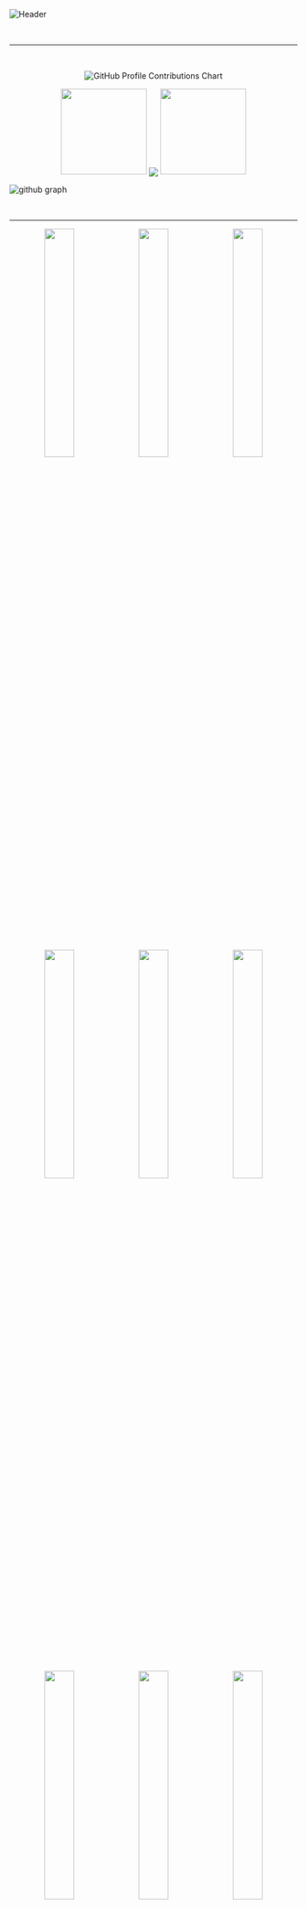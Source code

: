 <!-- GitHub Profile -->

<!-- [![BenjaminGrayDev Nuxter profile](https://nuxters.nuxt.com/card/BenjaminGrayDev/og.png)](https://nuxters.nuxt.com/BenjaminGrayDev) -->


![Header](./profileHeader.png)


</br>

________________________________________________________

</br>

<p align="center">
  <picture>
    <source media="(prefers-color-scheme: dark)" srcset="https://raw.githubusercontent.com/BenjaminGrayDev/BenjaminGrayDev/output-3d-contrib/night_southern.svg">
    <source media="(prefers-color-scheme: light)" srcset="https://raw.githubusercontent.com/BenjaminGrayDev/BenjaminGrayDev/output-3d-contrib/day_southern.svg">
    <img alt="GitHub Profile Contributions Chart" src="https://raw.githubusercontent.com/BenjaminGrayDev/BenjaminGrayDev/output-3d-contrib/day_southern.svg">
  </picture>
</p>


<p align="center">
  <img height="150" width="150" src="./images/WEBP/left.webp"/>
  <img align="center" src="https://github-readme-streak-stats.herokuapp.com/?user=BenjaminGrayDev&theme=solarized-light&hide_border=true"/>
  <img height="150" width="150" src="./images/WEBP/right.webp"/>
</p>

![github graph](https://github-readme-activity-graph.vercel.app/graph?username=BenjaminGrayDev&theme=tokyonight-light&hide_border=true&area=true)


</br>

________________________________________________________


<p align="center">
<a href="https://tally.so/r/3lldZB" target="_blank"><img width="32%" src="./images/banners/1.png"></a>
<a href="https://tally.so/r/3lldZB" target="_blank"><img width="32%" src="./images/banners/2.png"></a>
<a href="https://tally.so/r/3j9Qza" target="_blank"><img width="32%" src="./images/banners/3.png"></a>
</p>
<p align="center">
<a href="https://tally.so/r/3j9Qza" target="_blank"><img width="32%" src="./images/banners/4.png"></a>
<a href="https://tally.so/r/3j9Qza" target="_blank"><img width="32%" src="./images/banners/5.png"></a>
<a href="https://tally.so/r/3j9Qza" target="_blank"><img width="32%" src="./images/banners/6.png"></a>
</p>
<p align="center">
<a href="https://tally.so/r/3j9Qza" target="_blank"><img width="32%" src="./images/banners/7.png"></a>
<a href="https://tally.so/r/3j9Qza" target="_blank"><img width="32%" src="./images/banners/8.png"></a>
<a href="https://tally.so/r/3j9Qza" target="_blank"><img width="32%" src="./images/banners/9.png"></a>
</p>


<table align="center">
  <tr>
    <td>
      <img src="https://github-readme-stats.vercel.app/api?username=BenjaminGrayDev&show_icons=true&count_private=true&include_all_commits=true&title_color=2D88FF&text_color=4A5568&icon_color=00A676&bg_color=FFFFFF&border_radius=21" />
    </td>
    <td>
      <a href="https://github.com/BenjaminGrayDev/SEO-Backlink_mentoring/commits">
        <img src="https://images.repography.com/60549623/BenjaminGrayDev/SEO-Backlink_mentoring/recent-activity/l8BiIOO9WTV6gMGoj6pVii40gxwLankfoH8aTKzlcDk/ryzbBkQ-HxnMlXwFtWDc1hf_ULhTkBZ7fGx5hochFI0_map.svg" />
      </a>
    </td>
  </tr>
</table>


<p align="center">
  <img src="https://github-profile-trophy.vercel.app/?username=BenjaminGrayDev&theme=flat&margin-w=18&margin-h=18&column=4&border_radius=15" />
</p>


<p align="center">
  <img align="center" width="400px" height="400px" src="https://wakatime.com/share/@BenjaminGrayDev/2be1608b-10ea-42dd-b1f5-80ed001062b1.svg"/>
  <img align="center" height="400px" width="400px" src="https://wakatime.com/share/@BenjaminGrayDev/c7e94976-73a4-4959-a081-4ca2e1126556.svg" />
</p>

</br>

________________________________________________________

</br>


<p align="center">
## Thanks for visiting
</p>


<p align="center"> 
<img src="https://profile-counter.glitch.me/BenjaminGrayDev/count.svg">

<p align="center">
  Counting of visitors to this page in this section started from April 1, 2025
</p>

<p align="center">
  <a href="https://info.flagcounter.com/KBKi"><img src="https://s01.flagcounter.com/map/KBKi/size_l/txt_DB2B0F/border_2200CC/pageviews_0/viewers_I+am+a+Full+Stack+Developer./flags_0/" alt="Flag Counter" border="0"></a>
</p>


<div align="center" style="margin: 20px 0;">
  <h1 style="font-size: 1.8rem; color: #2D88FF; margin-bottom: 10px;"><strong>My Skills</strong></h1>


   <h2>Programming Language</h2>
  <img src="https://img.shields.io/badge/JavaScript-%23323330.svg?style=flat-square&logo=javascript&logoColor=%23F7DF1E" alt="JavaScript" style="margin: 5px; height: 30px;">
  <img src="https://img.shields.io/badge/TypeScript-3178C6.svg?style=flat-square&logo=typescript&logoColor=FFFFFF" alt="TypeScript" style="margin: 5px; height: 30px;">
  <img src="https://img.shields.io/badge/Python-%233462A6.svg?style=flat-square&logo=Python&logoColor=white" alt="Python" style="margin: 5px; height: 30px;">
  <img src="https://img.shields.io/badge/Java-%23CC342D.svg?style=flat-square&logo=openjdk&logoColor=white" alt="Java" style="margin: 5px; height: 30px;">
  <img src="https://img.shields.io/badge/C-%234285F4.svg?style=flat-square&logo=c&logoColor=white" alt="C" style="margin: 5px; height: 30px;">
  <img src="https://img.shields.io/badge/Rust-%23DEA584.svg?style=flat-square&logo=rust&logoColor=white" alt="Rust" style="margin: 5px; height: 30px;">
  <img src="https://img.shields.io/badge/Solidity-%232E2E2E.svg?style=flat-square&logo=solidity&logoColor=white" alt="Solidity" style="margin: 5px; height: 30px;">

  </br></br>
  <h2>Backend</h2>
  <img src="https://img.shields.io/badge/Node.js-%23339933.svg?style=flat-square&logo=node.js&logoColor=white" alt="Node.js" style="margin: 5px; height: 30px;">
  <img src="https://img.shields.io/badge/Express.js-%23000000.svg?style=flat-square&logo=express&logoColor=white" alt="Express.js" style="margin: 5px; height: 30px;">
  <img src="https://img.shields.io/badge/PayloadCMS-%23FF4500.svg?style=flat-square&logo=payloadcms&logoColor=white" alt="PayloadCMS" style="margin: 5px; height: 30px;">
  <img src="https://img.shields.io/badge/Wordpress-%2321759B.svg?style=flat-square&logo=wordpress&logoColor=white" alt="Wordpress" style="margin: 5px; height: 30px;">
  <img src="https://img.shields.io/badge/PHP-%23777BB4.svg?style=flat-square&logo=php&logoColor=white" alt="PHP" style="margin: 5px; height: 30px;">
  <img src="https://img.shields.io/badge/Laravel-%23FF2D20.svg?style=flat-square&logo=laravel&logoColor=white" alt="Laravel" style="margin: 5px; height: 30px;">
  <img src="https://img.shields.io/badge/Django-%23092E20.svg?style=flat-square&logo=django&logoColor=white" alt="Django" style="margin: 5px; height: 30px;">
  <img src="https://img.shields.io/badge/Flask-%23000000.svg?style=flat-square&logo=flask&logoColor=white" alt="Flask" style="margin: 5px; height: 30px;">
  <img src="https://img.shields.io/badge/JavaSpring-%236DB33F.svg?style=flat-square&logo=spring&logoColor=white" alt="JavaSpring" style="margin: 5px; height: 30px;">

  </br></br>
  <h2 align="center">Frontend</h2>
  <img src="https://img.shields.io/badge/React.js-%2361DAFB.svg?style=flat-square&logo=react&logoColor=%2320232A" alt="React.js" style="margin: 5px; height: 30px;">
  <img src="https://img.shields.io/badge/Next.js-%23000000.svg?style=flat-square&logo=next.js&logoColor=white" alt="Next.js" style="margin: 5px; height: 30px;">
  <img src="https://img.shields.io/badge/Vue.js-%2335495E.svg?style=flat-square&logo=vue.js&logoColor=%234FC08D" alt="Vue.js" style="margin: 5px; height: 30px;">
  <img src="https://img.shields.io/badge/Nuxt.js-%2335495E.svg?style=flat-square&logo=nuxt&logoColor=%234FC08D" alt="Nuxt.js" style="margin: 5px; height: 30px;">
  <img src="https://img.shields.io/badge/Angular.js-%23DD0031.svg?style=flat-square&logo=angular&logoColor=white" alt="Angular.js" style="margin: 5px; height: 30px;">
  <img src="https://img.shields.io/badge/TailwindCSS-%23006AFF.svg?style=flat-square&logo=tailwindcss&logoColor=white" alt="TailwindCSS" style="margin: 5px; height: 30px;">
  <img src="https://img.shields.io/badge/ShadCN-%23000000.svg?style=flat-square&logo=shadcn&logoColor=white" alt="ShadCN" style="margin: 5px; height: 30px;">
  <img src="https://img.shields.io/badge/Bootstrap-%23563D7C.svg?style=flat-square&logo=bootstrap&logoColor=white" alt="Bootstrap" style="margin: 5px; height: 30px;">

  </br></br>
  <h2>Mobile Development</h2>
  <img src="https://img.shields.io/badge/Android-%2333DE81.svg?style=flat-square&logo=android&logoColor=white" alt="Android" style="margin: 5px; height: 30px;">
  <img src="https://img.shields.io/badge/Kotlin-%230095D5.svg?style=flat-square&logo=kotlin&logoColor=white" alt="Kotlin" style="margin: 5px; height: 30px;">
  <img src="https://img.shields.io/badge/ios-%23000000.svg?style=flat-square&logo=apple&logoColor=white" alt="ios" style="margin: 5px; height: 30px;">
  <img src="https://img.shields.io/badge/Swift-%23FA7343.svg?style=flat-square&logo=swift&logoColor=white" alt="Swift" style="margin: 5px; height: 30px;">
  <img src="https://img.shields.io/badge/Flutter-%2302569B.svg?style=flat-square&logo=flutter&logoColor=white" alt="Flutter" style="margin: 5px; height: 30px;">
  <img src="https://img.shields.io/badge/React%20Native-%2361DAFB.svg?style=flat-square&logo=react&logoColor=%2320232A" alt="React Native" style="margin: 5px; height: 30px;">
  <img src="https://img.shields.io/badge/KMP-%23685DDE.svg?style=flat-square&logo=kotlin&logoColor=white" alt="KMP" style="margin: 5px; height: 30px;">

  </br></br>
  <h2>Geographic Information System(GIS)</h2>
  <img src="https://img.shields.io/badge/ArcGIS-%23FF9A00.svg?style=flat-square&logo=arcgis&logoColor=white" alt="ArcGIS" style="margin: 5px; height: 30px;">
  <img src="https://img.shields.io/badge/QGIS-%2364A10E.svg?style=flat-square&logo=qgis&logoColor=white" alt="QGIS" style="margin: 5px; height: 30px;">
  <img src="https://img.shields.io/badge/Mapbox-%23495CFF.svg?style=flat-square&logo=mapbox&logoColor=white" alt="Mapbox" style="margin: 5px; height: 30px;">
  <img src="https://img.shields.io/badge/Cesium-%2338A1DB.svg?style=flat-square&logo=cesium&logoColor=white" alt="Cesium" style="margin: 5px; height: 30px;">
  <img src="https://img.shields.io/badge/PostGIS-%23361A52.svg?style=flat-square&logo=postgresql&logoColor=white" alt="PostGIS" style="margin: 5px; height: 30px;">
  <img src="https://img.shields.io/badge/Geoserver-%23213A43.svg?style=flat-square&logo=geoserver&logoColor=white" alt="Geoserver" style="margin: 5px; height: 30px;">
  <img src="https://img.shields.io/badge/OpenLayers-%230099CC.svg?style=flat-square&logo=openlayers&logoColor=white" alt="OpenLayers" style="margin: 5px; height: 30px;">
  <img src="https://img.shields.io/badge/AutoCAD-%23FF0000.svg?style=flat-square&logo=autodesk&logoColor=white" alt="AutoCAD" style="margin: 5px; height: 30px;">
  <img src="https://img.shields.io/badge/Portree-%2300567F.svg?style=flat-square&logo=esri&logoColor=white" alt="Portree" style="margin: 5px; height: 30px;">
  <img src="https://img.shields.io/badge/LASTools-%2300AA00.svg?style=flat-square&logo=openlayers&logoColor=white" alt="LASTools" style="margin: 5px; height: 30px;">
  <img src="https://img.shields.io/badge/ERDAS-%23E34234.svg?style=flat-square&logo=erdas&logoColor=white" alt="ERDAS" style="margin: 5px; height: 30px;">
  <img src="https://img.shields.io/badge/ENVI-%23004A93.svg?style=flat-square&logo=envi&logoColor=white" alt="ENVI" style="margin: 5px; height: 30px;">
  <img src="https://img.shields.io/badge/ArcGIS%20SDK-%233AACE2.svg?style=flat-square&logo=arcgis&logoColor=white" alt="ArcGIS SDK" style="margin: 5px; height: 30px;">
  <img src="https://img.shields.io/badge/Mapbox%20SDK-%23495CFF.svg?style=flat-square&logo=mapbox&logoColor=white" alt="Mapbox SDK" style="margin: 5px; height: 30px;">
  <img src="https://img.shields.io/badge/ESRI%20City%20Engine-%233870A5.svg?style=flat-square&logo=esri&logoColor=white" alt="ESRI City Engine" style="margin: 5px; height: 30px;">
  <img src="https://img.shields.io/badge/ArcMap-%230F8A70.svg?style=flat-square&logo=arcgis&logoColor=white" alt="ArcMap" style="margin: 5px; height: 30px;">
  <img src="https://img.shields.io/badge/ArcGIS%20online-%23339933.svg?style=flat-square&logo=arcgis&logoColor=white" alt="ArcGIS online" style="margin: 5px; height: 30px;">

  </br></br>
  <h2>Database Management</h2>
  <img src="https://img.shields.io/badge/MySQL-%234479A1.svg?style=flat-square&logo=mysql&logoColor=white" alt="MySQL" style="margin: 5px; height: 30px;">
  <img src="https://img.shields.io/badge/PostgreSQL-%234895BF.svg?style=flat-square&logo=postgresql&logoColor=white" alt="PostgreSQL" style="margin: 5px; height: 30px;">
  <img src="https://img.shields.io/badge/MongoDB-%2347A248.svg?style=flat-square&logo=mongodb&logoColor=white" alt="MongoDB" style="margin: 5px; height: 30px;">
  <img src="https://img.shields.io/badge/SQLite-%2307405E.svg?style=flat-square&logo=sqlite&logoColor=white" alt="SQLite" style="margin: 5px; height: 30px;">
  <img src="https://img.shields.io/badge/SpatialLite-%234285F4.svg?style=flat-square&logo=spatialite&logoColor=white" alt="SpatialLite" style="margin: 5px; height: 30px;">
  <img src="https://img.shields.io/badge/Firebase-%23FFCA28.svg?style=flat-square&logo=firebase&logoColor=white" alt="Firebase" style="margin: 5px; height: 30px;">
  <img src="https://img.shields.io/badge/Elasticsearch-%23005571.svg?style=flat-square&logo=elasticsearch&logoColor=white" alt="Elasticsearch" style="margin: 5px; height: 30px;">
</div>
</br>


________________________________________________________


</br>
<p align="center">
  <img src='https://raw.githubusercontent.com/ShahriarShafin/ShahriarShafin/main/Assets/handshake.gif' width="100px" style="vertical-align: middle;" />
  Connect With Me
  <img src='https://raw.githubusercontent.com/ShahriarShafin/ShahriarShafin/main/Assets/handshake.gif' width="100px" style="vertical-align: middle;" />
</p>

  <img width="100%" src="./images/line.gif">


<h4 align="center">
  
```diff
+@ @ @ @ @ @ @ @ @ @ @ @ @ @ @ @ @ @ @ @ @ @ @ @ @ @ @ @+
@@       o o                                           @@
@@       | |                                           @@
@@      _L_L_                                          @@
@@   ❮\/__-__\/❯ Programming isn't about what you know @@
@@   ❮(|~o.o~|)❯  It's about what you can figure out   @@
@@   ❮/ \`-'/ \❯                                       @@
@@     _/`U'\_                                         @@
@@    ( .   . )     .----------------------------.     @@
@@   / /     \ \    | while( ! (succeed=try() ) ) |     @@
@@   \ |  ,  | /    '----------------------------'     @@
@@    \|=====|/                                        @@
@@     |_.^._|                                         @@
@@     | |"| |                                         @@
@@     ( ) ( )   Testing leads to failure              @@
@@     |_| |_|   and failure leads to understanding    @@
@@ _.-' _j L_ '-._                                     @@
@@(___.'     '.___)                                    @@
+@ @ @ @ @ @ @ @ @ @ @ @ @ @ @ @ @ @ @ @ @ @ @ @ @ @ @ @+
```

</h4>  
  

<p align="center">
  <a href="mailto:benjamin.gray.dev@gmail.com">
    <img src="https://img.icons8.com/color/52/000000/email.png" width="40" height="40">
  </a>
  &nbsp;&nbsp;&nbsp;&nbsp;
  <a href="https://discord.gg/DtqthxBa">
    <img src="https://img.icons8.com/color/52/000000/discord--v1.png" width="40" height="40">
  </a>
  &nbsp;&nbsp;&nbsp;&nbsp;
  <a href="https://t.me/HealerDevOps">
    <img src="https://upload.wikimedia.org/wikipedia/commons/8/82/Telegram_logo.svg" width="40" height="40">
  </a>
  &nbsp;&nbsp;&nbsp;&nbsp;
  <a href="https://join.skype.com/invite/cid.91cfa8150ee0720">
    <img src="https://img.icons8.com/color/52/000000/skype.png" width="40" height="40">
  </a>
</p>

![footer](./images/WEBP/footer.webp)
